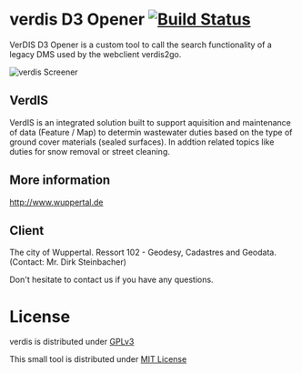 verdis D3 Opener [![Build Status](http://ci.cismet.de/buildStatus/icon?job=verdis)](https://ci.cismet.de/job/verdis/)
======
VerDIS D3 Opener is a custom tool to call the search functionality of a legacy DMS used by the webclient verdis2go.


![verdis Screener](http://www.cismet.de/images/projects/screener/verdis.png)

VerdIS
-----
VerdIS is an integrated solution built to support aquisition and maintenance of data (Feature / Map) to determin wastewater duties based on the type of ground cover materials (sealed surfaces). In addtion related topics like duties for snow removal or street cleaning.

More information
-----
http://www.wuppertal.de

Client
-----
The city of Wuppertal. Ressort 102 - Geodesy, Cadastres and Geodata. (Contact: Mr. Dirk Steinbacher)


Don't hesitate to contact us if you have any questions.

License
=======

verdis is distributed under [GPLv3](https://github.com/cismet/verdis/blob/dev/LICENSE)

This small tool is distributed under [MIT License](https://github.com/cismet/verdis-d3-opener/blob/dev/LICENSE)

